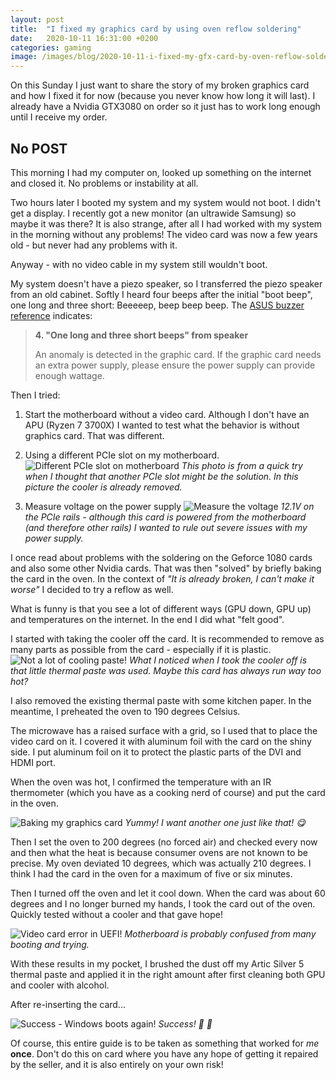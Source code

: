 ```yaml
---
layout: post
title:  "I fixed my graphics card by using oven reflow soldering"
date:   2020-10-11 16:31:00 +0200
categories: gaming
image: /images/blog/2020-10-11-i-fixed-my-gfx-card-by-oven-reflow-soldering/4.jpg
---
```


On this Sunday I just want to share the story of my broken graphics card and how I fixed it for now (because you never know how long it will last). I already have a Nvidia GTX3080 on order so it just has to work long enough until I receive my order.

## No POST
This morning I had my computer on, looked up something on the internet and closed it. No problems or instability at all.

Two hours later I booted my system and my system would not boot. I didn't get a display. I recently got a new monitor (an ultrawide Samsung) so maybe it was there? It is also strange, after all I had worked with my system in the morning without any problems! The video card was now a few years old - but never had any problems with it.

Anyway - with no video cable in my system still wouldn't boot.

My system doesn't have a piezo speaker, so I transferred the piezo speaker from an old cabinet. Softly I heard four beeps after the initial "boot beep", one long and three short: Beeeeep, beep beep beep. The [ASUS buzzer reference](https://www.asus.com/support/faq/1029959/) indicates:

> **4. "One long and three short beeps" from speaker**
> 
> An anomaly is detected in the graphic card. If the graphic card needs an extra power supply, please ensure the power supply can provide enough wattage.

Then I tried:

1. Start the motherboard without a video card. Although I don't have an APU (Ryzen 7 3700X) I wanted to test what the behavior is without graphics card. That was different.

2. Using a different PCIe slot on my motherboard.
![Different PCIe slot on motherboard](/images/blog/2020-10-11-i-fixed-my-gfx-card-by-oven-reflow-soldering/1.jpg)
*This photo is from a quick try when I thought that another PCIe slot might be the solution. In this picture the cooler is already removed.*

3. Measure voltage on the power supply
![Measure the voltage](/images/blog/2020-10-11-i-fixed-my-gfx-card-by-oven-reflow-soldering/2.jpg)
*12.1V on the PCIe rails - although this card is powered from the motherboard (and therefore other rails) I wanted to rule out severe issues with my power supply.*

I once read about problems with the soldering on the Geforce 1080 cards and also some other Nvidia cards. That was then "solved" by briefly baking the card in the oven. In the context of *"It is already broken, I can't make it worse"* I decided to try a reflow as well.

What is funny is that you see a lot of different ways (GPU down, GPU up) and temperatures on the internet. In the end I did what "felt good".

I started with taking the cooler off the card. It is recommended to remove as many parts as possible from the card - especially if it is plastic.
![Not a lot of cooling paste!](/images/blog/2020-10-11-i-fixed-my-gfx-card-by-oven-reflow-soldering/3.jpg)
*What I noticed when I took the cooler off is that little thermal paste was used. Maybe this card has always run way too hot?*

I also removed the existing thermal paste with some kitchen paper. In the meantime, I preheated the oven to 190 degrees Celsius.

The microwave has a raised surface with a grid, so I used that to place the video card on it. I covered it with aluminum foil with the card on the shiny side. I put aluminum foil on it to protect the plastic parts of the DVI and HDMI port.

When the oven was hot, I confirmed the temperature with an IR thermometer (which you have as a cooking nerd of course) and put the card in the oven.

![Baking my graphics card](/images/blog/2020-10-11-i-fixed-my-gfx-card-by-oven-reflow-soldering/4.jpg)
*Yummy! I want another one just like that! 😋*

Then I set the oven to 200 degrees (no forced air) and checked every now and then what the heat is because consumer ovens are not known to be precise. My oven deviated 10 degrees, which was actually 210 degrees. I think I had the card in the oven for a maximum of five or six minutes.

Then I turned off the oven and let it cool down. When the card was about 60 degrees and I no longer burned my hands, I took the card out of the oven. Quickly tested without a cooler and that gave hope!

![Video card error in UEFI!](/images/blog/2020-10-11-i-fixed-my-gfx-card-by-oven-reflow-soldering/5.jpg)
*Motherboard is probably confused from many booting and trying.*

With these results in my pocket, I brushed the dust off my Artic Silver 5 thermal paste and applied it in the right amount after first cleaning both GPU and cooler with alcohol.

After re-inserting the card...

![Success - Windows boots again!](/images/blog/2020-10-11-i-fixed-my-gfx-card-by-oven-reflow-soldering/6.jpg)
*Success! 🎉 🤩*

Of course, this entire guide is to be taken as something that worked for *me* **once**. Don't do this on card where you have any hope of getting it repaired by the seller, and it is also entirely on your own risk!





